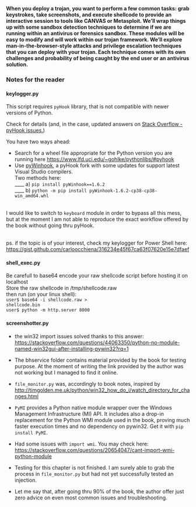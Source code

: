 **When you deploy a trojan, you want to perform a few
common tasks: grab keystrokes, take screenshots, and
execute shellcode to provide an interactive session to
tools like CANVAS or Metasploit. We’ll wrap things up with some sandbox detection techniques to determine if we are running within an antivirus or forensics sandbox. These
modules will be easy to modify and will work within our trojan framework.
We’ll explore man-in-the-browser-style attacks and privilege escalation techniques that you can deploy with your trojan. Each technique comes with its own challenges and probability of being caught by the
end user or an antivirus solution.**


### Notes for the reader

#### keylogger.py
This script requires `pyHook` library, that is not compatible with newer versions of Python. 

Check for details (and, in the case, updated answers on <a href="https://stackoverflow.com/questions/59968523/unable-to-install-pyhook-python-3-8-1">Stack Overflow - pyHook issues.</a>)<br>

You have two ways ahead:
- Search for a wheel file appropriate for the Python version you are running here https://www.lfd.uci.edu/~gohlke/pythonlibs/#pyhook 
- Use <a href="https://libraries.io/pypi/pyWinhook">pyWinhook</a>, a pyHook fork with some updates for support latest Visual Studio compilers.<br> 
Two methods here:<br>
____ a) `pip install pyWinhook==1.6.2`<br>
____ b) `python -m pip install pyWinhook-1.6.2-cp38-cp38-win_amd64.whl`<br><br>

I would like to switch to `keyboard` module in order to bypass all this mess, but at the moment I am not able to reproduce the exact workflow offered by the book without going thru pyHook.<br><br>

ps. if the topic is of your interest, check my keylogger for Power Shell here: https://gist.github.com/carloocchiena/316234e45f67ca63f07620e15e7dfaef

#### shell_exec.py
Be carefull to base64 encode your raw shellcode script before hosting it on localhost<br>
Store the raw shellcode in /tmp/shellcode.raw<br>
then run (on your linux shell):<br>
`user$ base64 -i shellcode.raw >`<br>
`shellcode.bin`<br>
`user$ python -m http.server 8000`<br>

#### screenshotter.py
- the win32 import issues solved thanks to this answer: https://stackoverflow.com/questions/44063350/python-no-module-named-win32gui-after-installing-pywin32?rq=1



- The bhservice folder contains material provided by the book for testing purpose. At the moment of writing the link provided by the author was not working but I managed to find it online.
- `file_monitor.py` was, accordingly to book notes, inspired by http://timgolden.me.uk/python/win32_how_do_i/watch_directory_for_changes.html
- `PyMI` provides a Python native module wrapper over the Windows Management Infrastructure (MI) API. It includes also a drop-in replacement for the Python WMI module used in the book, proving much faster execution times and no dependency on pywin32. Get it with `pip install PyMI`.
- Had some issues with `import wmi`. You may check here: https://stackoverflow.com/questions/20654047/cant-import-wmi-python-module
- Testing for this chapter is not finished. I am surely able to grab the process in `file_monitor.py` but had not yet successfully tested an injection. 
- Let me say that, after going thru 90% of the book, the author offer just zero advice on even most common issues and troubleshooting. 
